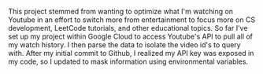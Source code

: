 This project stemmed from wanting to optimize what I'm watching on Youtube in an effort to switch more from entertainment to focus more on CS development, LeetCode tutorials, and other educational topics. 
So far I've set up my project within Google Cloud to access Youtube's API to pull all of my watch history. I then parse the data to isolate the video id's to query with.
After my initial commit to Github, I realized my API key was exposed in my code, so I updated to mask information using environmental variables.